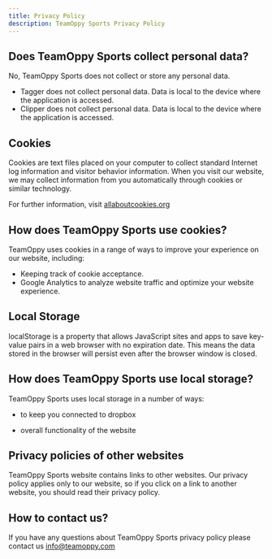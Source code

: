 ```yaml
---
title: Privacy Policy
description: TeamOppy Sports Privacy Policy
---
```



## Does TeamOppy Sports collect personal data?

No, TeamOppy Sports does not collect or store any personal data. 

- Tagger does not collect personal data. Data is local to the device where the application is accessed.
- Clipper does not collect personal data. Data is local to the device where the application is accessed.
<!-- - TeamOppy Dropbox does not collect personal data. The application integrates directly with Dropbox where your data is stored. -->

## Cookies
Cookies are text files placed on your computer to collect standard Internet log information and visitor behavior information. When you visit our website, we may collect information from you automatically through cookies or similar technology.

For further information, visit [allaboutcookies.org](https://allaboutcookies.org)

## How does TeamOppy Sports use cookies?
TeamOppy uses cookies in a range of ways to improve your experience on our website, including:

- Keeping track of cookie acceptance.
- Google Analytics to analyze website traffic and optimize your website experience.

## Local Storage
localStorage is a property that allows JavaScript sites and apps to save key-value pairs in a web browser with no expiration date. This means the data stored in the browser will persist even after the browser window is closed.

## How does TeamOppy Sports use local storage?
TeamOppy Sports uses local storage in a number of ways:

- to keep you connected to dropbox
<!-- - to cache data that you retrieve from Dropbox for improved performance. -->
- overall functionality of the website

## Privacy policies of other websites
TeamOppy Sports website contains links to other websites. Our privacy policy applies only to our website, so if you click on a link to another website, you should read their privacy policy.

## How to contact us?
If you have any questions about TeamOppy Sports privacy policy please contact us [info@teamoppy.com](mailto:info@teamoppy.com)
